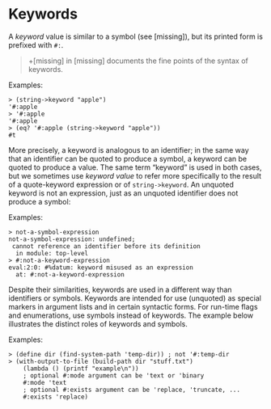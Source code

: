# Keywords

A _keyword_ value is similar to a symbol \(see \[missing\]\), but its
printed form is prefixed with `#:`.

> +\[missing\] in \[missing\] documents the fine points of the syntax of
> keywords.

Examples:

```racket
> (string->keyword "apple")               
'#:apple                                  
> '#:apple                                
'#:apple                                  
> (eq? '#:apple (string->keyword "apple"))
#t                                        
```

More precisely, a keyword is analogous to an identifier; in the same way
that an identifier can be quoted to produce a symbol, a keyword can be
quoted to produce a value. The same term “keyword” is used in both
cases, but we sometimes use _keyword value_ to refer more specifically
to the result of a quote-keyword expression or of `string->keyword`. An
unquoted keyword is not an expression, just as an unquoted identifier
does not produce a symbol:

Examples:

```racket
> not-a-symbol-expression                            
not-a-symbol-expression: undefined;                  
 cannot reference an identifier before its definition
  in module: top-level                               
> #:not-a-keyword-expression                         
eval:2:0: #%datum: keyword misused as an expression  
  at: #:not-a-keyword-expression                     
```

Despite their similarities, keywords are used in a different way than
identifiers or symbols. Keywords are intended for use \(unquoted\) as
special markers in argument lists and in certain syntactic forms.  For
run-time flags and enumerations, use symbols instead of keywords.  The
example below illustrates the distinct roles of keywords and symbols.

Examples:

```racket
> (define dir (find-system-path 'temp-dir)) ; not '#:temp-dir   
> (with-output-to-file (build-path dir "stuff.txt")             
    (lambda () (printf "example\n"))                            
    ; optional #:mode argument can be 'text or 'binary          
    #:mode 'text                                                
    ; optional #:exists argument can be 'replace, 'truncate, ...
    #:exists 'replace)                                          
```
